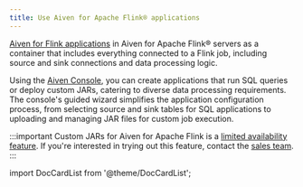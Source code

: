 ```yaml
---
title: Use Aiven for Apache Flink® applications
---
```


[Aiven for Flink applications](/docs/products/flink/concepts/flink-applications) in Aiven for Apache Flink® servers as a container that includes everything connected to a Flink job, including source and sink connections and data processing logic.

Using the [Aiven Console](https://console.aiven.io/), you can create
applications that run SQL queries or deploy custom JARs, catering to
diverse data processing requirements. The console's guided wizard
simplifies the application configuration process, from selecting source
and sink tables for SQL applications to uploading and managing JAR files
for custom job execution.

:::important
Custom JARs for Aiven for Apache Flink is a
[limited availability feature](/docs/platform/concepts/beta_services). If you're interested in trying out this feature, contact
the [sales team](http://aiven.io/contact).
:::

import DocCardList from '@theme/DocCardList';

<DocCardList/>
